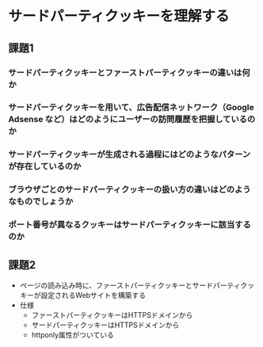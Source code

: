 # サードパーティクッキーを理解する

<!-- START doctoc -->
<!-- END doctoc -->

## 課題1

### サードパーティクッキーとファーストパーティクッキーの違いは何か


### サードパーティクッキーを用いて、広告配信ネットワーク（Google Adsense など）はどのようにユーザーの訪問履歴を把握しているのか


### サードパーティクッキーが生成される過程にはどのようなパターンが存在しているのか


### ブラウザごとのサードパーティクッキーの扱い方の違いはどのようなものでしょうか


### ポート番号が異なるクッキーはサードパーティクッキーに該当するのか


## 課題2

- ページの読み込み時に、ファーストパーティクッキーとサードパーティクッキーが設定されるWebサイトを構築する
- 仕様
  - ファーストパーティクッキーはHTTPSドメインから
  - サードパーティクッキーはHTTPSドメインから
  - httponly属性がついている
